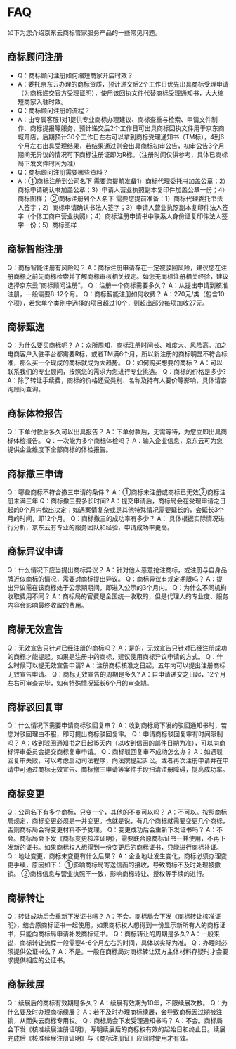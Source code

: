 # FAQ
如下为您介绍京东云商标管家服务产品的一些常见问题。
## 商标顾问注册
- Q：商标顾问注册如何缩短商家开店时效？
- A：委托京东云办理的商标资质，预计递交后2个工作日优先出具商标受理申请（为商标递交官方受理证明），使用该回执文件代替商标受理通知书，大大缩短商家入驻时效。
- Q：商标顾问注册的流程？
- A：由专属客服1对1提供专业商标办理建议、商标查重与检索、申请文件制作、商标提报等服务，预计递交后2个工作日可出具商标回执文件用于京东商城开店。后期预计30个工作日左右可以拿到商标受理通知书（TM标），4到6个月左右出具受理结果，若结果通过则会出具商标初审公告，初审公告3个月期间无异议的情况可下商标注册证即为R标。（注册时间仅供参考，具体已商标局下发文件时间为准）
- Q：商标顾问注册需要哪些资料？
- A：①商标注册到公司名下
需要您提前准备1）商标代理委托书加盖公章；2）商标申请确认书加盖公章；3）申请人营业执照副本复印件加盖公章一份；4）商标图样；
②商标注册到个人名下
需要您提前准备：1）商标代理委托书法人签字；2）商标申请确认书法人签字；3）申请人营业执照副本复印件法人签字（个体工商户营业执照）；4）商标注册申请书中联系人身份证复印件法人签字一份；5）商标图样
## 商标智能注册
Q：商标智能注册有风险吗？
A：商标注册申请存在一定被驳回风险，建议您在注册商标之前先商标检索并了解商标审核相关规定。如您无商标注册相关经验，建议选择京东云“商标顾问注册”。
Q：注册一个商标需要多久？
A：从提出申请到核准注册，一般需要8-12个月。
Q：商标智能注册如何收费？
A：270元/类（包含10个项），若您单个类别中选择的项目超过10个，则超出部分每项加收27元。
## 商标甄选
Q：为什么要买商标呢？
A：众所周知，商标注册时间长、难度大、风险高。加之电商客户入驻平台都需要R标，或者TM满6个月，所以新注册的商标明显不符合标准，那么买一个现成的商标就成为大趋势。
Q：如何购买想要的商标？
A：可以联系我们的专业顾问，按照您的需求为您进行专业挑选。
Q：商标的价格是多少?
A：除了转让手续费，商标的价格还受类别、名称及持有人要价等影响，具体请咨询顾问查询。
## 商标体检报告
Q：下单付款后多久可以出具报告？
A：下单付款后，无需等待，为您立即出具商标体检报告。
Q：一次能为多个商标体检吗？
A：输入企业信息，京东云可为您提供企业维度下全部商标的体检报告。
## 商标撤三申请
Q：哪些商标不符合撤三申请的条件？
A：①商标未注册或商标已无效②商标注册未满三年
Q：商标撤三要多长时间?
A：提交申请后，商标局会在受理申请之日起的9个月内做出决定；如遇案情复杂或是其他特殊情况需要延长的，会延长3个月的时间，即12个月。
Q：商标撤三的成功率有多少？
A： 具体根据实际情况进行分析，京东云有专业的服务团队和经验，申请成功率更高。
## 商标异议申请
Q：什么情况下应当提出商标异议？
A：针对他人恶意抢注商标，或注册与自身品牌近似商标的情况，需要对商标提出异议。
Q：商标异议有规定期限吗？
A：提出异议需在该商标处于公示期期间，即进入公示的3个月内。
Q：为什么不同机构收取费用不同？
A：商标局的官费是全国统一收取的，但是代理人的专业度、服务内容会影响最终收取的费用。
## 商标无效宣告
Q：无效宣告只针对已经注册的商标吗？
A：是的，无效宣告只针对已经注册成功的商标才能提起。如果是注册中的商标，建议使用商标异议申请的方式。
Q：什么时候可以提无效宣告申请?
A：注册商标核准之日起，五年内可以提出注册商标无效宣告申请。
Q：商标无效宣告的周期是多久?
A：自申请递交之日起，12个月左右可审查完毕，如有特殊情况延长6个月的审查期。
## 商标驳回复审
Q：什么情况下需要申请商标驳回复审？
A：收到商标局下发的驳回通知书时，若您对驳回理由不服，即可提出商标驳回复审。
Q：申请商标驳回复审有时间限制吗？
A：收到驳回通知书之日起15天内（以收到信函的邮件日期为准），可以向商标评审委员会提交商标复审申请。
Q：商标驳回复审不成功怎么办？
A：如遇驳回复审失败，可以考虑启动司法程序，向法院提起诉讼。或者再次注册申请并在申请中可通过商标无效宣告、商标撤三申请等案件手段扫清注册障碍，提高成功率。
## 商标变更
Q：公司名下有多个商标，只变一个，其他的不变可以吗？
A：不可以。按照商标局规定，商标变更必须是一并变更。也就是说，有几个商标就需要变更几个商标，否则商标局会将变更材料不予受理。
Q：变更成功后会重新下发证书吗？
A：不会。商标局会下发《商标变更核准证明》，需要联合原商标证书一并使用，不再下发新的证书。如果商标权人想得到一份变更后的商标证书，只能进行商标补证。
Q：地址变更，商标未变更有什么后果？
A：企业地址发生变化，商标必须办理变更手续，原因如下：
①影响商标局寄送信函的接收，导致商标不及时处理被撤销。
②商标信息与营业执照不一致，影响商标转让、授权等手续的进行。
## 商标转让
Q：转让成功后会重新下发证书吗？
A：不会。商标局会下发《商标转让核准证明》，结合原商标证书一起使用。如果商标权人想得到一份显示新所有人的商标证书，只能向商标局申请补发商标证书。
Q：商标转让的周期是多久?
A：一般来说，商标转让流程一般需要4-6个月左右的时间，具体以实际为准。
Q：办理时必须提供公证书么？
A：不是。一般在商标局对商标转让双方主体材料存疑时才会要求提供相应的公证书。
## 商标续展
Q：续展后的商标有效期是多久？
A：续展有效期为10年，不限续展次数。
Q：为什么要及时办理商标续展？
A：若不及时办理商标续展，会导致商标因过期被注销，从而失去商标专用权。
Q：商标局会下发受理通知书吗？
A：不会。商标局会下发《核准续展注册证明》，写明续展后的商标权有效的起始日和终止日。续展完成后《核准续展注册证明》与《商标注册证》应同时使用才有效。
